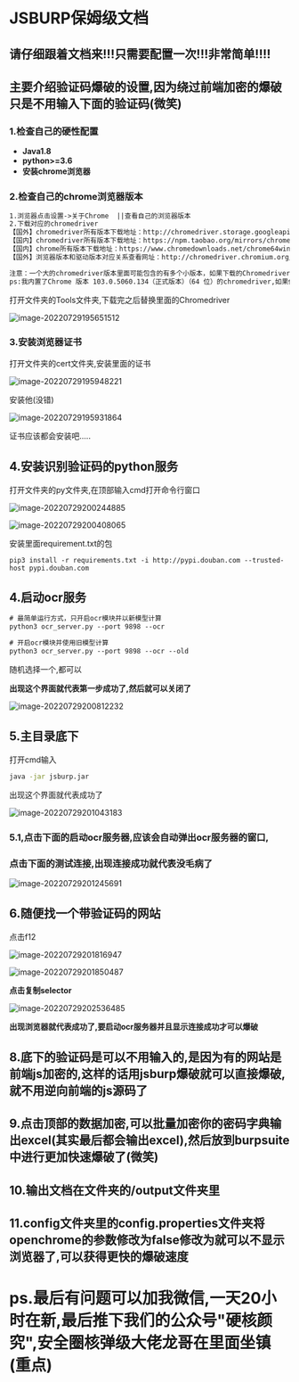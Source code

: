 # JSBURP保姆级文档

## 请仔细跟着文档来!!!只需要配置一次!!!非常简单!!!!

## 主要介绍验证码爆破的设置,因为绕过前端加密的爆破只是不用输入下面的验证码(微笑)

### 1.检查自己的硬性配置

- **Java1.8**
- **python>=3.6**
- **安装chrome浏览器**

### 2.检查自己的chrome浏览器版本

```html
1.浏览器点击设置->关于Chrome  ||查看自己的浏览器版本
2.下载对应的chromedriver
【国外】chromedriver所有版本下载地址：http://chromedriver.storage.googleapis.com/index.html
【国内】chromedriver所有版本下载地址：https://npm.taobao.org/mirrors/chromedriver
【国内】chrome所有版本下载地址：https://www.chromedownloads.net/chrome64win/
【国外】浏览器版本和驱动版本对应关系查看网址：http://chromedriver.chromium.org/downloads

注意：一个大的chromedriver版本里面可能包含的有多个小版本，如果下载的Chromedriver版本和当前使用的chrome浏览器版本不匹配则可以换其他的试试。比如：chromedriver  79版里面有v79.0.3945.16    v79.0.3945.36
ps:我内置了Chrome 版本 103.0.5060.134（正式版本）（64 位）的chromedriver,如果你是这个版本就不用下载了
```

打开文件夹的Tools文件夹,下载完之后替换里面的Chromedriver

![image-20220729195651512](https://user-images.githubusercontent.com/68812236/181764767-ba8e306d-ebd6-4fbd-bd8a-592ff33b40ae.png)

### 3.安装浏览器证书

打开文件夹的cert文件夹,安装里面的证书

![image-20220729195948221](https://user-images.githubusercontent.com/68812236/181765152-fe4170ea-7291-49a0-affd-ff282dc2ca7e.png)

安装他(没错)

![image-20220729195931864](https://user-images.githubusercontent.com/68812236/181765212-a3f0f705-dbfe-42e1-9b9e-c5188c051049.png)

证书应该都会安装吧.....

## 4.安装识别验证码的python服务

打开文件夹的py文件夹,在顶部输入cmd打开命令行窗口

![image-20220729200244885](https://user-images.githubusercontent.com/68812236/181765255-d4e43b40-1708-44b6-a71a-3bc33899e332.png)

![image-20220729200408065](https://user-images.githubusercontent.com/68812236/181765322-1775c089-76cc-482a-8517-423aee60eeed.png)

安装里面requirement.txt的包

```cmdCancel changes
pip3 install -r requirements.txt -i http://pypi.douban.com --trusted-host pypi.douban.com
```

## 4.启动ocr服务

```txt
# 最简单运行方式，只开启ocr模块并以新模型计算
python3 ocr_server.py --port 9898 --ocr

# 开启ocr模块并使用旧模型计算
python3 ocr_server.py --port 9898 --ocr --old
```

随机选择一个,都可以

**出现这个界面就代表第一步成功了,然后就可以关闭了**

![image-20220729200812232](https://user-images.githubusercontent.com/68812236/181767385-bee30ddf-25ba-4600-b5f1-f3c2e624a125.png)

## 5.主目录底下

打开cmd输入

```cmd
java -jar jsburp.jar
```

出现这个界面就代表成功了

![image-20220729201043183](https://user-images.githubusercontent.com/68812236/181765437-c039a0f1-f837-4a2d-9b92-eeec76e18443.png)

### 5.1,点击下面的启动ocr服务器,应该会自动弹出ocr服务器的窗口,

### 点击下面的测试连接,出现连接成功就代表没毛病了

![image-20220729201245691](https://user-images.githubusercontent.com/68812236/181765490-d133abae-fb0f-4207-98a6-52f8d739a5d4.png)

## 6.随便找一个带验证码的网站

点击f12

![image-20220729201816947](https://user-images.githubusercontent.com/68812236/181765552-d6282e43-9d2d-4854-aaa2-650bcca5f3c2.png)

![image-20220729201850487](https://user-images.githubusercontent.com/68812236/181765589-496f8222-af50-4f9f-856e-739e8854884d.png)

**点击复制selector**

![image-20220729202536485](https://user-images.githubusercontent.com/68812236/181765656-bc608863-e3cc-4efa-9ae5-0951ef2fbc36.png)

**出现浏览器就代表成功了,要启动ocr服务器并且显示连接成功才可以爆破**





## 8.底下的验证码是可以不用输入的,是因为有的网站是前端js加密的,这样的话用jsburp爆破就可以直接爆破,就不用逆向前端的js源码了

## 9.点击顶部的数据加密,可以批量加密你的密码字典输出excel(其实最后都会输出excel),然后放到burpsuite中进行更加快速爆破了(微笑)

## 10.输出文档在文件夹的/output文件夹里

## 11.config文件夹里的config.properties文件夹将openchrome的参数修改为false修改为就可以不显示浏览器了,可以获得更快的爆破速度

# ps.最后有问题可以加我微信,一天20小时在新,最后推下我们的公众号"硬核颜究",安全圈核弹级大佬**龙哥**在里面坐镇(重点)

